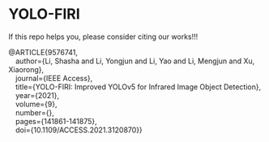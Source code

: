 # YOLO-FIRI

If this repo helps you, please consider citing our works!!!



@ARTICLE{9576741,  
  &ensp;&ensp;author={Li, Shasha and Li, Yongjun and Li, Yao and Li, Mengjun and Xu, Xiaorong},  
  &ensp;&ensp;journal={IEEE Access},   
  &ensp;&ensp;title={YOLO-FIRI: Improved YOLOv5 for Infrared Image Object Detection},   
  &ensp;&ensp;year={2021},  
  &ensp;&ensp;volume={9},  
  &ensp;&ensp;number={},  
  &ensp;&ensp;pages={141861-141875},  
  &ensp;&ensp;doi={10.1109/ACCESS.2021.3120870}}  
